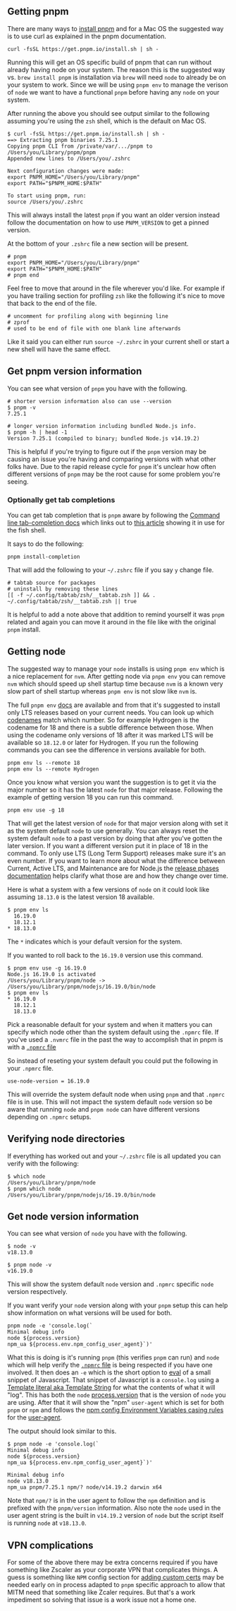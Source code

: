 ## Getting pnpm

There are many ways to [install pnpm](https://pnpm.io/installation) and for a
Mac OS the suggested way is to use curl as explained in the pnpm documentation.

```shell
curl -fsSL https://get.pnpm.io/install.sh | sh -
```

Running this will get an OS specific build of pnpm that can run without already
having node on your system. The reason this is the suggested way vs.
`brew install pnpm` is installation via `brew` will need `node` to already be on
your system to work. Since we will be using `pnpm env` to manage the verison of
`node` we want to have a functional `pnpm` before having any `node` on your
system.

After running the above you should see output similar to the following assuming
you're using the `zsh` shell, which is the default on Mac OS.

```shell-session
$ curl -fsSL https://get.pnpm.io/install.sh | sh -
==> Extracting pnpm binaries 7.25.1
Copying pnpm CLI from /private/var/.../pnpm to /Users/you/Library/pnpm/pnpm
Appended new lines to /Users/you/.zshrc

Next configuration changes were made:
export PNPM_HOME="/Users/you/Library/pnpm"
export PATH="$PNPM_HOME:$PATH"

To start using pnpm, run:
source /Users/you/.zshrc
```

This will always install the latest `pnpm` if you want an older version instead
follow the documentation on how to use `PNPM_VERSION` to get a pinned version.

At the bottom of your `.zshrc` file a new section will be present.

```shell
# pnpm
export PNPM_HOME="/Users/you/Library/pnpm"
export PATH="$PNPM_HOME:$PATH"
# pnpm end
```

Feel free to move that around in the file wherever you'd like. For example if
you have trailing section for profiling `zsh` like the following it's nice to
move that back to the end of the file.

```shell
# uncomment for profiling along with beginning line
# zprof
# used to be end of file with one blank line afterwards
```

Like it said you can either run `source ~/.zshrc` in your current shell or start
a new shell will have the same effect.

## Get pnpm version information

You can see what version of `pnpm` you have with the following.

```shell-session
# shorter version information also can use --version
$ pnpm -v
7.25.1

# longer version information including bundled Node.js info.
$ pnpm -h | head -1
Version 7.25.1 (compiled to binary; bundled Node.js v14.19.2)
```

This is helpful if you're trying to figure out if the `pnpm` version may be
causing an issue you're having and comparing versions with what other folks
have. Due to the rapid release cycle for `pnpm` it's unclear how often different
versions of `pnpm` may be the root cause for some problem you're seeing.

### Optionally get tab completions

You can get tab completion that is `pnpm` aware by following the
[Command line tab-completion docs](https://pnpm.io/completion) which links out
to
[this article](https://medium.com/pnpm/pnpm-v4-9-comes-with-command-completion-a411715260b4)
showing it in use for the fish shell.

It says to do the following:

```shell
pnpm install-completion
```

That will add the following to your `~/.zshrc` file if you say `y` change file.

```shell
# tabtab source for packages
# uninstall by removing these lines
[[ -f ~/.config/tabtab/zsh/__tabtab.zsh ]] && . ~/.config/tabtab/zsh/__tabtab.zsh || true
```

It is helpful to add a note above that addition to remind yourself it was `pnpm`
related and again you can move it around in the file like with the original
`pnpm` install.

## Getting node

The suggested way to manage your `node` installs is using `pnpm env` which is a
nice replacement for `nvm`. After getting node via `pnpm env` you can remove
`nvm` which should speed up shell startup time because `nvm` is a known very
slow part of shell startup whereas `pnpm env` is not slow like `nvm` is.

The full `pnpm env` [docs](https://pnpm.io/cli/env) are available and from that
it's suggested to install only LTS releases based on your current needs. You can
look up which
[codenames](https://github.com/nodejs/Release/blob/main/CODENAMES.md) match
which number. So for example Hydrogen is the codename for 18 and there is a
subtle difference between those. When using the codename only versions of 18
after it was marked LTS will be available so `18.12.0` or later for Hydrogen. If
you run the following commands you can see the difference in versions available
for both.

```shell
pnpm env ls --remote 18
pnpm env ls --remote Hydrogen
```

Once you know what version you want the suggestion is to get it via the major
number so it has the latest `node` for that major release. Following the example
of getting version 18 you can run this command.

```shell
pnpm env use -g 18
```

That will get the latest version of `node` for that major version along with set
it as the system default `node` to use generally. You can always reset the
system default `node` to a past version by doing that after you've gotten the
later version. If you want a different version put it in place of 18 in the
command. To only use LTS (Long Term Support) releases make sure it's an even
number. If you want to learn more about what the difference between Current,
Active LTS, and Maintenance are for Node.js the
[release phases documentation](https://github.com/nodejs/release#release-phases)
helps clarify what those are and how they change over time.

Here is what a system with a few versions of `node` on it could look like
assuming `18.13.0` is the latest version 18 available.

```shell-session
$ pnpm env ls
  16.19.0
  18.12.1
* 18.13.0
```

The `*` indicates which is your default version for the system.

If you wanted to roll back to the `16.19.0` version use this command.

```shell-session
$ pnpm env use -g 16.19.0
Node.js 16.19.0 is activated
/Users/you/Library/pnpm/node -> /Users/you/Library/pnpm/nodejs/16.19.0/bin/node
$ pnpm env ls
* 16.19.0
  18.12.1
  18.13.0
```

Pick a reasonable default for your system and when it matters you can specify
which node other than the system default using the `.npmrc` file. If you've used
a `.nvmrc` file in the past the way to accomplish that in pnpm is with a
[`.npmrc` file](https://pnpm.io/npmrc#use-node-version)

So instead of reseting your system default you could put the following in your
`.npmrc` file.

```
use-node-version = 16.19.0
```

This will override the system default node when using `pnpm` and that `.npmrc`
file is in use. This will not impact the system default `node` version so be
aware that running `node` and `pnpm node` can have different versions depending
on `.npmrc` setups.

## Verifying node directories

If everything has worked out and your `~/.zshrc` file is all updated you can
verify with the following:

```shell-session
$ which node
/Users/you/Library/pnpm/node
$ pnpm which node
/Users/you/Library/pnpm/nodejs/16.19.0/bin/node
```

## Get node version information

You can see what version of `node` you have with the following.

```shell-session
$ node -v
v18.13.0

$ pnpm node -v
v16.19.0
```

This will show the system default `node` version and `.npmrc` specific `node`
version respectively.

If you want verify your `node` version along with your `pnpm` setup this can
help show information on what versions will be used for both.

```shell
pnpm node -e 'console.log(`
Minimal debug info
node ${process.version}
npm_ua ${process.env.npm_config_user_agent}`)'
```

What this is doing is it's running `pnpm` (this verifies `pnpm` can run) and
`node` which will help verify the
[`.npmrc` file](https://pnpm.io/npmrc#use-node-version) is being respected if
you have one involved. It then does an `-e` which is the short option to
[eval](https://nodejs.org/api/cli.html#-e---eval-script) of a small snippet of
Javascript. That snippet of Javascript is a `console.log` using a
[Template literal aka Template String](https://developer.mozilla.org/en-US/docs/Web/JavaScript/Reference/Template_literals)
for what the contents of what it will "log". This has both the `node`
[process.version](https://nodejs.org/api/process.html#processversion) that is
the version of `node` you are using. After that it will show the "npm"
`user-agent` which is set for both `pnpm` or `npm` and follows the
[npm config Environment Variables casing rules](https://docs.npmjs.com/cli/v9/using-npm/config#environment-variables)
for the [user-agent](https://docs.npmjs.com/cli/v9/using-npm/config#user-agent).

The output should look similar to this.

```shell-session
$ pnpm node -e 'console.log(`
Minimal debug info
node ${process.version}
npm_ua ${process.env.npm_config_user_agent}`)'

Minimal debug info
node v18.13.0
npm_ua pnpm/7.25.1 npm/? node/v14.19.2 darwin x64
```

Note that `npm/?` is in the user agent to follow the `npm` definition and is
prefixed with the `pnpm/version` information. Also note the `node` used in the
user agent string is the built in `v14.19.2` version of `node` but the script
itself is running `node` at `v18.13.0`.

## VPN complications

For some of the above there may be extra concerns required if you have something
like Zscaler as your corporate VPN that complicates things. A guess is something
like `NPM` config section for
[adding custom certs](https://help.zscaler.com/zia/adding-custom-certificate-application-specific-trust-store)
may be needed early on in process adapted to `pnpm` specific approach to allow
that MITM need that something like Zcaler requires. But that's a work impediment
so solving that issue is a work issue not a home one.
